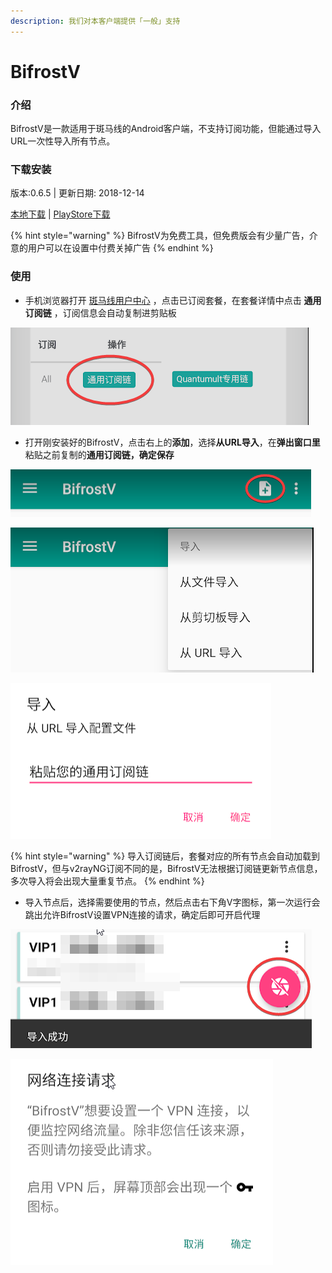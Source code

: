 ```yaml
---
description: 我们对本客户端提供「一般」支持
---
```


# BifrostV

### 介绍

BifrostV是一款适用于斑马线的Android客户端，不支持订阅功能，但能通过导入URL一次性导入所有节点。

### 下载安装

版本:0.6.5 \| 更新日期: 2018-12-14

[本地下载](https://bmxcloud.cc/dl.php?type=d&id=2) \| [PlayStore下载](https://play.google.com/store/apps/details?id=com.github.dawndiy.bifrostv)

{% hint style="warning" %}
BifrostV为免费工具，但免费版会有少量广告，介意的用户可以在设置中付费关掉广告
{% endhint %}

### 使用

* 手机浏览器打开 [斑马线用户中心](https://bmxcloud.cc/clientarea.php?action=services) ，点击已订阅套餐，在套餐详情中点击 **通用订阅链** ，订阅信息会自动复制进剪贴板

![](../../.gitbook/assets/image%20%2850%29.png)

* 打开刚安装好的BifrostV，点击右上的**添加**，选择**从URL导入**，在**弹出窗口里**粘贴之前复制的**通用订阅链，确定保存**

![](../../.gitbook/assets/image%20%2839%29.png)

![](../../.gitbook/assets/image%20%2865%29.png)

![](../../.gitbook/assets/image%20%289%29.png)

{% hint style="warning" %}
导入订阅链后，套餐对应的所有节点会自动加载到BifrostV，但与v2rayNG订阅不同的是，BifrostV无法根据订阅链更新节点信息，多次导入将会出现大量重复节点。
{% endhint %}

* 导入节点后，选择需要使用的节点，然后点击右下角V字图标，第一次运行会跳出允许BifrostV设置VPN连接的请求，确定后即可开启代理

![](../../.gitbook/assets/image%20%2863%29.png)

![](../../.gitbook/assets/image%20%2831%29.png)

